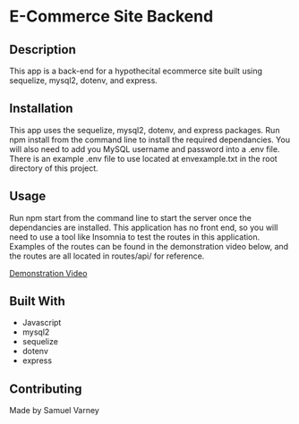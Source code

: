 # E-Commerce Site Backend

## Description

This app is a back-end for a hypothecital ecommerce site built using sequelize, mysql2, dotenv, and express.

## Installation

This app uses the sequelize, mysql2, dotenv, and express packages. Run npm install from the command line to install the required dependancies. You will also need to add you MySQL username and password into a .env file. There is an example .env file to use located at envexample.txt in the root directory of this project.

## Usage

Run npm start from the command line to start the server once the dependancies are installed. This application has no front end, so you will need to use a tool like Insomnia to test the routes in this application. Examples of the routes can be found in the demonstration video below, and the routes are all located in routes/api/ for reference.

[Demonstration Video](https://drive.google.com/file/d/1ia299uzl8nvhM03hokPKNdNNxMnZNs1E/view?usp=sharing)

## Built With
* Javascript
* mysql2
* sequelize
* dotenv
* express

## Contributing

Made by Samuel Varney